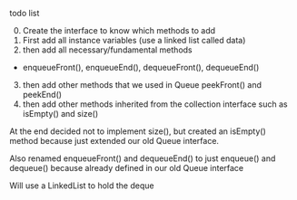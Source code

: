 todo list

0. Create the interface to know which methods to add
1. First add all instance variables (use a linked list called data)
2. then add all necessary/fundamental methods
  - enqueueFront(), enqueueEnd(), dequeueFront(), dequeueEnd()
3. then add other methods that we used in Queue peekFront() and peekEnd()
4. then add other methods inherited from the collection interface such as isEmpty() and size()


At the end decided not to implement size(), but created an isEmpty() method because just extended our old Queue interface. 

Also renamed enqueueFront() and dequeueEnd() to just enqueue() and dequeue() because already defined in our old Queue interface

Will use a LinkedList to hold the deque
